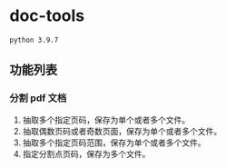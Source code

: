 # doc-tools

    python 3.9.7

## 功能列表

### 分割 pdf 文档

1. 抽取多个指定页码，保存为单个或者多个文件。
2. 抽取偶数页码或者奇数页面，保存为单个或者多个文件。
3. 抽取多个指定页码范围，保存为单个或者多个文件。
4. 指定分割点页码，保存为多个文件。